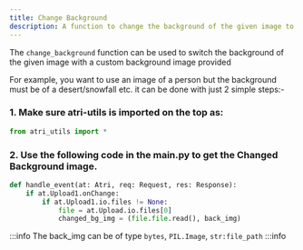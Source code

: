 ```yaml
---
title: Change Background
description: A function to change the background of the given image to the background provided
---
```


The `change_background` function can be used to switch the background of the given image with a custom background image provided

For example, you want to use an image of a person but the background must be of a desert/snowfall etc. it can be done with just 2 simple steps:-


### 1. Make sure atri-utils is imported on the top as:

```python
from atri_utils import *
```

### 2. Use the following code in the main.py to get the Changed Background image.

```python
def handle_event(at: Atri, req: Request, res: Response):
    if at.Upload1.onChange:
        if at.Upload1.io.files != None:
            file = at.Upload.io.files[0]
            changed_bg_img = (file.file.read(), back_img)
```

:::info
The back_img can be of type `bytes`, `PIL.Image`, `str:file_path`
:::info
